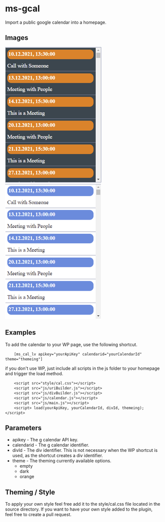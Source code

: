 # ms-gcal
Import a public google calendar into a homepage.

## Images

<img src="./images/example.png" alt="Example Image"/>
<img src="./images/example1.png" alt="Example Image"/>

## Examples

To add the calendar to your WP page, use the following shortcut.

```
	[ms_cal_lv apikey="yourApiKey" calendarid="yourCalendarId" theme="themeing"]
```

if you don't use WP, just include all scripts in the js folder to your homepage and trigger the load method.

```
    <script src="style/cal.css"></script>
	<script src="js/uriBuilder.js"></script>
	<script src="js/divBuilder.js"></script>
	<script src="js/calendar.js"></script>
	<script src="js/main.js"></script>
	<script> load(yourApiKey, yourCalendarId, divId, themeing); </script>

```


## Parameters

<ul>
	<li>apikey - The g calendar API key.</li>
	<li>calendarid - The g calendar identifier.</li>
	<li>divId - The div identifier. This is not necessary when the WP shortcut is used, as the shortcut creates a div identifier. </li>
	<li>theme - The theming currently available options.
		<ul>
			<li>empty</li>
			<li>dark</li>
			<li>orange</li>
		</ul>
	</li>
</ul>

## Theming / Style

To apply your own style feel free add it to the style/cal.css file located in the source directory. If you want to have your own style added to the plugin, feel free to create a pull request.
